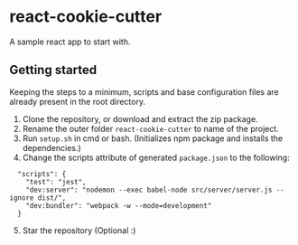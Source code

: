 # react-cookie-cutter

A sample react app to start with.

## Getting started

Keeping the steps to a minimum, scripts and base configuration files are already present in the root directory.

1. Clone the repository, or download and extract the zip package.
2. Rename the outer folder `react-cookie-cutter` to name of the project.
3. Run `setup.sh` in cmd or bash. (Initializes npm package and installs the dependencies.)
4. Change the scripts attribute of generated `package.json` to the following:
  ```
    "scripts": {
      "test": "jest",
      "dev:server": "nodemon --exec babel-node src/server/server.js --ignore dist/",
      "dev:bundler": "webpack -w --mode=development"
    }
  ```
5. Star the repository (Optional :)
